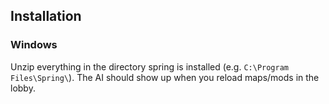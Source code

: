 ## Installation

### Windows

Unzip everything in the directory spring is installed
(e.g. `C:\Program Files\Spring\`).
The AI should show up when you reload maps/mods in the lobby.

